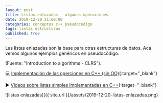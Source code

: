 ```yaml
---
layout: post
title: Listas enlazadas - algunas operaciones
date: 2019-12-20 21:00:00
categories: conceptos c++ pseudocodigo
tags: listas estructuras
published: true
---
```


Las listas enlazadas son la base para otras estructuras de datos. Acá vemos algunos ejemplos genéricos en pseudocódigo.

(Fuente: "Introduction to algorithms - CLRS").

💻 [Implementación de las operciones en C++ (sin OO)](https://repl.it/@programacionde1/Operaciones-con-listas-enlazadas-simples-en-C){:target="_blank"}

▶️ [Videos sobre listas simples implementadas en C++](https://www.youtube.com/watch?v=a17EyMjGcdc&list=PLb_E6BNMg5j4PxrjKC7Nzjhy3ZV3xdiDB){:target="_blank"}

![listas enlazadas]({{ site.url }}/assets/2019-12-20-listas-enlazadas.png)
